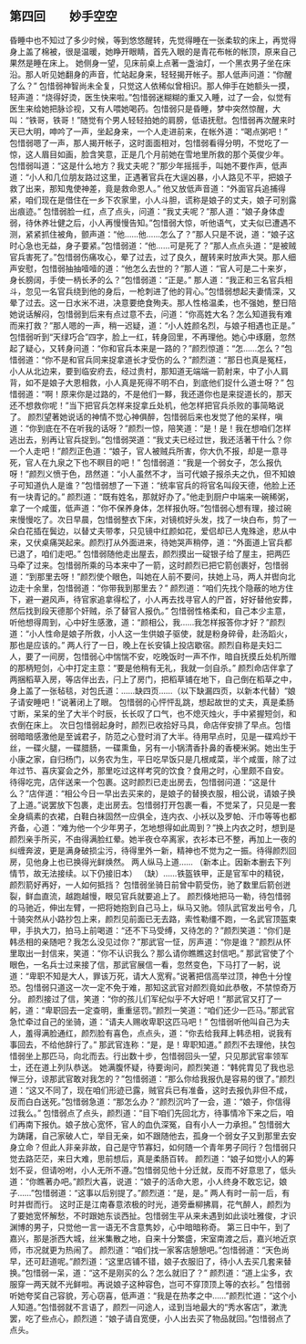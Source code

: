 ## 第四回　　妙手空空

昏睡中也不知过了多少时候，等到悠悠醒转，先觉得睡在一张柔软的床上，再觉得身上盖了棉被，很是温暖，她睁开眼睛，首先入眼的是青花布帐的帐顶，原来自己果然是睡在床上。
她侧身一望，见床前桌上点著一盏油灯，一个黑衣男子坐在床沿。那人听见她翻身的声音，忙站起身来，轻轻揭开帐子。那人低声问道：“你醒了么？”
包惜弱神智尚未全复，只觉这人依稀似曾相识。那人伸手在她额头一摸，轻声道：“烧得好烫，医生快来啦。”包惜弱迷糊糊的重又入睡，过了一会，似觉有医生来给她把脉诊视，又有人喂她喝药。包惜弱只是昏睡，梦中突然惊醒，大叫：“铁哥，铁哥！”随觉有个男人轻轻拍她的肩膀，低语抚慰。包惜弱再次醒来时天已大明，呻吟了一声，坐起身来，一个人走进前来，在帐外道：“喝点粥吧！”
包惜弱嗯了一声，那人揭开帐子，这时面面相对，包惜弱看得分明，不觉吃了一惊，这人眉目如画，脸含笑意，正是几个月前她在雪地里所救的那个英俊少年。
包惜弱叫道：“这是什么地方？我丈夫呢？”那少年摇摇手，叫她不要作声，低声道：“小人和几位朋友路过这里，正遇著官兵在大逞凶暴，小人路见不平，把娘子救了出来，那知鬼使神差，竟是救命恩人。”
他又放低声音道：“外面官兵追捕得紧，咱们现在是借住在一乡下农家里，小人斗胆，谎称是娘子的丈夫，娘子可别露出痕迹。”
包惜弱脸一红，点了点头，问道：“我丈夫呢？”那人道：“娘子身体虚弱，待休养壮健之后，小人再慢慢告知。”包惜弱大惊，听他语气，丈夫似已遭遇不测，紧紧抓住被角，颤声道：“他……他……怎么了？”那人只是不说，道：“娘子这时心急也无益，身子要紧。”包惜弱道：“他……可是死了？”那人点点头道：“是被贼官兵害死了。”包惜弱伤痛攻心，晕了过去，过了良久，醒转来时放声大哭。那人细声安慰，包惜弱抽抽噎噎的道：“他怎么去世的？”那人道：“官人可是二十来岁，身长膀阔，手使一柄长矛的么？”包惜弱道：“正是。”
那人道：“我正和三名官兵相斗，忽见一名官兵绕到他的身后，一枪刺进了他的背心。”包惜弱想起夫妻情深，又晕了过去。这一日水米不进，决意要绝食殉夫。那人性格温柔，也不强她，整日陪她说话解闷，包惜弱到后来有点过意不去，问道：“你高姓大名？怎么知道我有难而来打救？”那人嗯的一声，稍一迟疑，道：“小人姓颜名烈，与娘子相遇也正是。”
包惜弱听到“天绿巧合”四字，脸上一红，转身回里，不再理他。她心中琢磨，忽然起了疑心，又转身问道：“你和官兵本来是一路的？”颜烈惊道：“怎……怎么？”包惜弱道：“你不是和官兵同来捉拿道长才受伤的么？”颜烈道：“那日也真是冤枉，小人从北边来，要到临安府去，经过贵村，那知道无端端一箭射来，中了小人肩背，如不是娘子大恩相救，小人真是死得不明不白，到底他们捉什么道士呀？”
包惜弱道：“啊！原来你是过路的，不是他们一黟，我还道你也是来捉道长的，那天还不想救你呢！”当下把官兵怎样来捉拿丘处机，他怎样把官兵杀败的事简略说了。
颜烈望著她说话的神情不觉心神俱醉，包惜弱后来也发觉了他的呆样，嗔道：“你到底在不在听我的话呀？”颜烈一惊，陪笑道：“是！是！我在想咱们怎样逃出去，别再让官兵捉到。”包惜弱哭道：“我丈夫已经过世，我还活著干什么？你一个人走吧！”颜烈正色道：“娘子，官人被贼兵所害，你大仇不报，却是一意寻死，官人在九泉之下也不瞑目的吧！”
包惜弱道：“我是一个弱女子，怎么报仇呀！”颜烈义愤于色，昂然道：“小人虽然不才，当可代娘子报杀夫之仇，但不知娘子可知道仇人是谁？”包惜弱想了一下道：“统率官兵的将官名叫段天德，他脸上还有一块青记的。”
颜烈道：“既有姓名，那就好办了。”他走到厨户中端来一碗稀粥，拿了一个咸蛋，低声道：“你不保养身体，怎样报仇呀。”包惜弱心想有理，接过碗来慢慢吃了。次日早晨，包惜弱整衣下床，对镜梳好头发，找了一块白布，剪了一朵白花插在鬓边，以替丈夫带孝，只见镜中红颜如花，爱侣却已人鬼殊途，悲从中来，又伏桌痛哭起来。颜烈打从外面进来，待她哭声稍停，道：“外面道上官兵都已退了，咱们走吧。”
包惜弱随他走出屋去，颜烈摸出一碇银子给了屋主，把两匹马牵了过来。包惜弱所乘的马本来中了一箭，这时颜烈已把它箭创裹好，包惜弱道：“到那里去呀！”颜烈使个眼色，叫她在人前不要问，扶她上马，两人并辔向北边走十余里，包惜弱道：“你带我到那里去？”
颜烈道：“咱们先找个隐蔽的地方住下，避一避风声，待官家追拿得松了，小人再去找寻官人的尸首，好好替他安葬，然后找到段天德那个奸贼，杀了替官人报仇。”
包惜弱性格柔和，自己本少主意，听他想得周到，心中好生感激，道：“颜相公，我……我怎样报答你才好？”颜烈道：“小人性命是娘子所救，小人这一生供娘子驱使，就是粉身碎骨，赴汤蹈火，那也是应该的。”
两人行了一日，晚上在长安镇上投店歇宿。颜烈自称是夫妇二人，要了一间房，包惜弱心中惴惴不安，吃晚饭时一声不作，暗自抚摸丘处机所赠的那柄短剑，心中打定主意：“要是他稍有无礼，我就一剑自杀。”
颜烈命店伴拿了两捆稻草入房，等店伴出去，闩上了房门，把稻草铺在地下，自己倒在稻草之中，身上盖了一张毡毯，对包氏道：……缺四页……（以下缺漏四页，以新本代替）“娘子请安睡吧！”说著闭上了眼。
包惜弱的心怦怦乱跳，想起故世的丈夫，真是柔肠寸断，呆呆的坐了大半个时辰，长长叹了口气，也不熄灭烛火，手中紧握短剑，和衣倒在床上。
次日包惜弱起身时，颜烈已收拾好马具，命店伴安排了早点。包惜弱暗暗感激他是至诚君子，防范之心登时消了大半。待用早点时，见是一碟鸡炒干丝，一碟火腿，一碟腊肠，一碟熏鱼，另有一小锅清香扑鼻的香梗米粥。她出生于小康之家，自归杨门，以务农为生，平日吃早饭只是几根咸菜，半个咸蛋，除了过年过节、喜庆宴会之外，那里吃过这样考究的饮食？食用之时，心里颇不自安。
待得吃完，店伴送来一个包裹。这时颜烈已走出房去，包惜弱问道：“这是什么？”店伴道：“相公今日一早出去买来的，是娘子的替换衣服，相公说，请娘子换了上道。”说罢放下包裹，走出房去。包惜弱打开包裹一看，不觉呆了，只见是一套全身缟素的衣裙，白鞋白袜固然一应俱全，连内衣、小袄以及罗帕、汗巾等等也都齐备，心道：“难为他一个少年男子，怎地想得如此周到？”换上内衣之时，想到是颜烈亲手所买，不由得满脸红晕。她半夜仓卒离家，衣衫本已不整，再加上一夜的纠缠奔波，更是满身破损尘污，待得里外一新，精神也不觉为之一振。待得颜烈回房，见他身上也已换得光鲜焕然。
两人纵马上道……
（新本止。因新本删去下列情节，故无法接续。以下仍接旧本）
（缺）……铁盔铁甲，正是官军中的精锐，颜烈箭好再好，一人如何抵挡？
包惜弱坐骑日前曾中箭受伤，驰了数里后箭创迸裂，鲜血直流，越跑越慢，眼见官兵就要追上了。
颜烈倏地把马一勒，待包惜弱的马驰近，伸出左臂，一把将她抱到自己马上，纵马又驰。领队武官发出号令，几十骑突然从小路抄包上来，颜烈见前面已无去路，索性勒缰不跑，一名武官顶盔束甲，手执大刀，拍马上前喝道：“还不下马受缚，又待怎的？”颜烈笑道：“你们是韩丞相的亲随吧？我怎么没见过你？”那武官一怔，厉声道：“你是谁？”颜烈从怀里取出一封信来，笑道：“你不认识我么？那么请你瞧瞧这封信吧。”
那武官使了个眼色，一名兵士过来接了信，那武官展信一看，忽然变色，下马打了一躬，说道：“卑职不知是大人，罪该万死，请大人宽宥。”说著把信高举过顶，神色十分惶恐。包惜弱只道这一次一定不免于难，那知这武官对颜烈竟如此恭敬，不禁惊奇万分。
颜烈接过了信，笑道：“你的孩儿们军纪似乎不大好吧！”那武官又打了一躬，道：“卑职回去一定查明，重重惩罚。”颜烈一笑道：“咱们还少一匹马。”那武官急忙牵过自己的坐骑，道：“请夫人赐收卑职这匹马吧！”
包惜弱听他叫自己为夫人，羞得满脸通红，颜烈脸有喜色，点点头，道：“你去给我拜上韩丞相，说我有事回去，不给他辞行了。”
那武官连称：“是，是！卑职知道。”
颜烈不去理他，扶包惜弱坐上那匹马，向北而去。行出数十步，包惜弱回头一望，只见那武官率领军士，还在道上列队恭送。
她满腹怀疑，待要询问，颜烈笑道：“韩侂胄见了我也忌惮三分，谅那武官敢对我怎的？”包惜弱道：“那么你给我报仇是容易的很了。”颜烈道：“这又不同了，现在咱们形迹已露，贼官兵已有准备，这时去报仇非但不成，反而白白送死。”包惜弱急道：“那怎么办？”颜烈沉吟了一会，道：“娘子，你信得过我么。”
包惜弱点了点头，颜烈道：“目下咱们先回北方，待事情冷下来之后，咱们再南下报仇。娘子放心宽怀，官人的血仇深冤，自有小人一力承担。”
包惜弱大为踌躇，自己家破人亡，举目无亲，如不跟随他去，孤身一个弱女子又到那里去安身立命？但此人非亲非故，自己是守节寡妇，如何随一个青年男子同行？包惜弱只觉去路茫茫，来日大难，思前想后，真是柔肠百转。
颜烈道：“娘子如觉小人的筹划不妥，但请吩咐，小人无所不遵。”包惜弱见他十分迁就，反而不好意思了，低头道：“你瞧著办吧。”颜烈大喜，说道：“娘子的活命大恩，小人终身不敢忘记，娘子……”包惜弱道：“这事以后别提了。”颜烈道：“是，是。”
两人有时一前一后，有时并辔而行。
这时正是江南春意浓极的时光，道旁垂柳拂肩，花气醉人，颜烈为了要她宽怀解愁，不时跟她东谈西扯。包惜弱生平从来未遇到如此谈吐雅俊，才识渊博的男子，只觉他一言一语无不含意隽妙，心中暗暗称奇。
第三日中午，到了嘉兴，那是浙西大城，丝米集散之地，自来十分繁盛，宋室南渡之后，嘉兴地近京师，市况就更为热闹了。
颜烈道：“咱们找一家客店憩憩吧。”包惜弱道：“天色尚早，还可赶道呢。”颜烈道：“这里店铺不错，娘子衣服旧了，待小人去买几套来替换。”包惜弱一呆，道：“这不是刚买的么？怎么就旧了？”
颜烈道：“道上尘多，衣服穿一两天就不光鲜啦。再说娘子这种容色，岂可不穿顶顶上等的衣衫。”
包惜弱听她夸奖自己容貌，芳心窃喜，低声道：“我是在热孝之中……”颜烈忙道：“这个小人知道。”包惜弱就不言语了，颜烈一问途人，迳到当地最大的“秀水客店”，漱洗罢，吃了些点心，颜烈道：“娘子请自宽便，小人出去买了物品就回。”包惜弱点了点头。